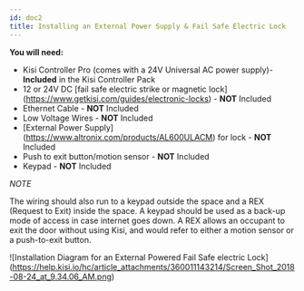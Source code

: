 ```yaml
---
id: doc2
title: Installing an External Power Supply & Fail Safe Electric Lock
---
```


**You will need:**

* Kisi Controller Pro (comes with a 24V Universal AC power supply)- **Included** in the Kisi Controller Pack
* 12 or 24V DC [fail safe electric strike or magnetic lock] (https://www.getkisi.com/guides/electronic-locks) - **NOT** Included
* Ethernet Cable - **NOT** Included
* Low Voltage Wires - **NOT** Included
* [External Power Supply] (https://www.altronix.com/products/AL600ULACM) for lock - **NOT** Included
* Push to exit button/motion sensor - **NOT** Included
* Keypad - **NOT** Included

*NOTE*

The wiring should also run to a keypad outside the space and a REX (Request to Exit) inside the space. A keypad should be used as a back-up mode of access in case internet goes down. A REX allows an occupant to exit the door without using Kisi, and would refer to either a motion sensor or a push-to-exit button.  

![Installation Diagram for an External Powered Fail Safe electric Lock] (https://help.kisi.io/hc/article_attachments/360011143214/Screen_Shot_2018-08-24_at_9.34.06_AM.png)
